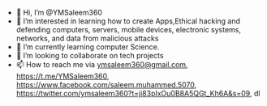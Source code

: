 - 👋 Hi, I’m @YMSaleem360
- 👀 I’m interested in learning how to create
Apps,Ethical hacking and defending computers, servers, mobile devices, electronic systems, networks, and data from malicious attacks
- 🌱 I’m currently learning computer Science.
- 💞️ I’m looking to collaborate on tech projects 
- 📫 How to reach me via ymsaleem360@gmail.com,
https://t.me/YMSaleem360,
https://www.facebook.com/saleem.muhammed.5070,
https://twitter.com/ymsaleem360?t=ji83pIxOu0B8A5QGt_Kh6A&s=09,
dl<!---
YMSaleem360/YMSaleem360 is a ✨ special ✨ repository because its `README.md` (this file) appears on your GitHub profile.
You can click the Preview link to take a look at your changes.
--->
